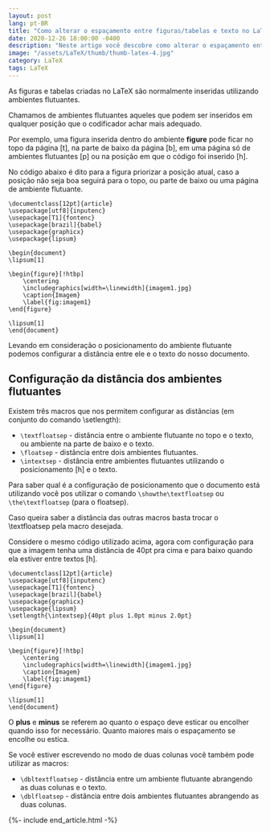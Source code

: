 ```yaml
---
layout: post
lang: pt-BR
title: "Como alterar o espaçamento entre figuras/tabelas e texto no LaTeX"
date: 2020-12-26 18:00:00 -0400
description: "Neste artigo você descobre como alterar o espaçamento entre figuras/tabelas e texto no LaTeX."
image: "/assets/LaTeX/thumb/thumb-latex-4.jpg"
category: LaTeX
tags: LaTeX
---
```


As figuras e tabelas criadas no LaTeX são normalmente inseridas utilizando ambientes flutuantes.

Chamamos de ambientes flutuantes aqueles que podem ser inseridos em qualquer posição que o codificador achar mais adequado.

Por exemplo, uma figura inserida dentro do ambiente **figure** pode ficar no topo da página [t], na parte de baixo da página [b], em uma página só de ambientes flutuantes [p] ou na posição em que o código foi inserido [h].

No código abaixo é dito para a figura priorizar a posição atual, caso a posição não seja boa seguirá para o topo, ou parte de baixo ou uma página de ambiente flutuante.

```TeX
\documentclass[12pt]{article}
\usepackage[utf8]{inputenc}
\usepackage[T1]{fontenc}
\usepackage[brazil]{babel}
\usepackage{graphicx}
\usepackage{lipsum}

\begin{document}
\lipsum[1]

\begin{figure}[!htbp]
    \centering
    \includegraphics[width=\linewidth]{imagem1.jpg}
    \caption{Imagem}
    \label{fig:imagem1}
\end{figure}

\lipsum[1]
\end{document}
```

Levando em consideração o posicionamento do ambiente flutuante podemos configurar a distância entre ele e o texto do nosso documento.

## Configuração da distância dos ambientes flutuantes

Existem três macros que nos permitem configurar as distâncias (em conjunto do comando \setlength):

- `\textfloatsep` - distância entre o ambiente flutuante no topo e o texto, ou ambiente na parte de baixo e o texto.
- `\floatsep` - distância entre dois ambientes flutuantes.
- `\intextsep` - distância entre ambientes flutuantes utilizando o posicionamento [h] e o texto.

Para saber qual é a configuração de posicionamento que o documento está utilizando você pos utilizar o comando `\showthe\textfloatsep` ou `\the\textfloatsep` (para o floatsep).

Caso queira saber a distância das outras macros basta trocar o \textfloatsep pela macro desejada.

Considere o mesmo código utilizado acima, agora com configuração para que a imagem tenha uma distância de 40pt pra cima e para baixo quando ela estiver entre textos [h].

```TeX
\documentclass[12pt]{article}
\usepackage[utf8]{inputenc}
\usepackage[T1]{fontenc}
\usepackage[brazil]{babel}
\usepackage{graphicx}
\usepackage{lipsum}
\setlength{\intextsep}{40pt plus 1.0pt minus 2.0pt}

\begin{document}
\lipsum[1]

\begin{figure}[!htbp]
    \centering
    \includegraphics[width=\linewidth]{imagem1.jpg}
    \caption{Imagem}
    \label{fig:imagem1}
\end{figure}

\lipsum[1]
\end{document}
```

O **plus** e **minus** se referem ao quanto o espaço deve esticar ou encolher quando isso for necessário. Quanto maiores mais o espaçamento se encolhe ou estica.

Se você estiver escrevendo no modo de duas colunas você também pode utilizar as macros:

- `\dbltextfloatsep` - distância entre um ambiente flutuante abrangendo as duas colunas e o texto.
- `\dblfloatsep` - distância entre dois ambientes flutuantes abrangendo as duas colunas.

{%- include end_article.html -%}
